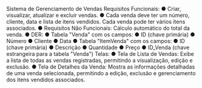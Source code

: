 Sistema de Gerenciamento de Vendas
Requisitos Funcionais:
● Criar, visualizar, atualizar e excluir vendas.
● Cada venda deve ter um número, cliente, data e lista de itens vendidos.
Cada venda pode ter vários itens associados.
● Requisitos Não Funcionais:
Cálculo automático do total da venda.
● DER:
● Tabela "Venda" com os campos:
● ID (chave primária)
● Número
● Cliente
● Data
● Tabela "ItemVenda" com os campos:
● ID (chave primária)
● Descrição
● Quantidade
● Preço
● ID_Venda (chave estrangeira para a tabela "Venda")
Telas:
● Tela de Lista de Vendas: Exibe a lista de todas as vendas registradas,
permitindo a visualização, edição e exclusão.
● Tela de Detalhes da Venda: Mostra as informações detalhadas de uma venda
selecionada, permitindo a edição, exclusão e gerenciamento dos itens
vendidos associados.
